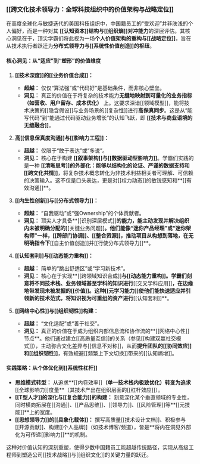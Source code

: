 ### [[跨文化技术领导力：全球科技组织中的价值架构与战略定位]]

在高度全球化与敏捷迭代的美国科技组织中，中国籍员工的“受欢迎”并非肤浅的个人偏好，而是一种对其 **[[认知资本]]结构与[[组织熵]]对冲能力**的深层评估。其核心洞见在于，顶尖学霸们将此视为一场**个人价值架构的重构与[[战略定位]]**，旨在从技术执行者跃迁为**分布式领导力与[[系统性价值创造]]的枢纽**。

#### 核心洞见：从“适应”到“塑形”的价值维度

1.  **[[技术深度]]的[[业务价值合成]]：**
    *   **超越：** 仅仅“算法强”或“代码好”是基础条件，而非核心壁垒。
    *   **洞见：** 真正的价值在于将复杂的技术能力**无缝地映射到可量化的业务指标（如营收、用户留存、成本优化）** 上。这要求深谙[[领域模型]]，能将技术决策的[[隐含假设]]与业务场景的[[复杂性]]进行**高保真同步**。这是从“能写代码”到“能通过代码驱动业务增长”的认知飞跃，即 **[[技术与商业语境的无缝融合]]**。

2.  **高[[信息保真度沟通]]与[[影响力工程]]：**
    *   **超越：** 仅限于“敢于表达”或“多说”。
    *   **洞见：** 核心在于构建 **[[叙事架构]]与[[数据驱动型影响力]]**。学霸们实践的是一种 **[[清晰思考]]**的外部化：能够以结构化的论证、严谨的数据支持和**[[跨文化共情]]**，将复杂技术概念转化为非技术利益相关者可理解、可信赖的决策输入。这不仅是口头表达，更是对[[权力动态]]的敏锐感知和**[[有效沟通]]**。

3.  **[[内生性创新]]与[[分布式领导力]]：**
    *   **超越：** “自我驱动”或“强Ownership”的个体贡献者。
    *   **洞见：** 顶尖人才具备**[[识别深层模式]]**的能力，能主动发现并解决组织内未被明确分配的**[[关键业务问题]]**。他们能像“迷你产品经理”或“迷你架构师”一样，[[跨部门协调]]、[[整合资源]]，推动项目从构想到落地，在无明确指令下**[[自主价值创造]]并[[行使分布式领导力]]**。

4.  **[[认知套利]]与[[动态能力重构]]：**
    *   **超越：** 简单的“跳出舒适区”或“学习新技术”。
    *   **洞见：** 核心在于实现**[[跨领域知识合成]]**与[[动态能力重构]]。学霸们刻意将不同技术栈、业务领域甚至学科的知识进行**[[交叉学科应用]]**，在边缘地带发现未被发掘的[[价值]]。这种[[元学习能力]]使他们能快速适应并引领新的技术范式，将知识视为可重组的资产进行**[[认知套利]]**。

5.  **[[网络中心性]]与[[组织韧性]]构建：**
    *   **超越：** “文化适配”或“善于社交”。
    *   **洞见：** 真正的价值在于成为组织内部信息流和协作流的**[[网络中心性]]节点**。他们通过建立[[高质量互信]]的关系（参见[[构建双赢社交模式]]），主动弥合文化差异与[[信息不对称]]，从而**提升团队的[[协同效应]]和[[组织韧性]]**，有效规避[[频繁上下文切换]]带来的[[认知熵增]]。

#### 实践策略：从个体优化到[[系统性杠杆]]

*   **思维模式转型：** 从追求**[[内卷效率]]**（单一技术栈内极致优化）转变为追求**[[全球影响力]]度量**（其技术产出在组织层面的[[杠杆效应]]）。
*   **[[T型人才]]的深化与[[复合能力]]的构建：** 刻意深化某个垂直领域的专业性，同时横向拓展在[[沟通]]、[[产品思维]]、[[领导力]]、[[风险管理]]等**[[元技能]]**上的宽度。
*   **[[思想领导力]]的[[具象化载体]]：** 撰写高质量[[技术设计文档]]、积极参与[[开源贡献]]、构建[[个人品牌]]（如技术博客/频道），皆是**将内在洞见外部化为可传递[[影响力]]**的机制。

这种对价值认知的深刻重塑，使得少数中国籍员工能超越传统路径，实现从高级工程师到塑造公司[[技术战略]]与[[组织文化]]的关键力量的跃迁。